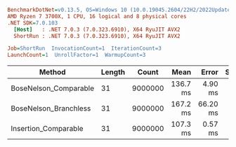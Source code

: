 ``` ini

BenchmarkDotNet=v0.13.5, OS=Windows 10 (10.0.19045.2604/22H2/2022Update)
AMD Ryzen 7 3700X, 1 CPU, 16 logical and 8 physical cores
.NET SDK=7.0.103
  [Host]   : .NET 7.0.3 (7.0.323.6910), X64 RyuJIT AVX2
  ShortRun : .NET 7.0.3 (7.0.323.6910), X64 RyuJIT AVX2

Job=ShortRun  InvocationCount=1  IterationCount=3  
LaunchCount=1  UnrollFactor=1  WarmupCount=3  

```
|                Method | Length |   Count |     Mean |    Error |  StdDev |
|---------------------- |------- |-------- |---------:|---------:|--------:|
| BoseNelson_Comparable |     31 | 9000000 | 136.7 ms |  4.90 ms | 0.27 ms |
| BoseNelson_Branchless |     31 | 9000000 | 167.2 ms | 66.20 ms | 3.63 ms |
|  Insertion_Comparable |     31 | 9000000 | 107.3 ms |  0.57 ms | 0.03 ms |
